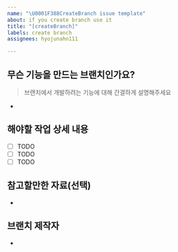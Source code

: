 ```yaml
---
name: "\U0001F388CreateBranch issue template"
about: if you create branch use it
title: "[createBranch]"
labels: create branch
assignees: hyojunahn111

---
```


##  무슨 기능을 만드는 브랜치인가요?
> 브랜치에서 개발하려는 기능에 대해 간결하게 설명해주세요
-

## 해야할 작업 상세 내용

- [ ] TODO
- [ ] TODO
- [ ] TODO

## 참고할만한 자료(선택)
-

## 브랜치 제작자
-
